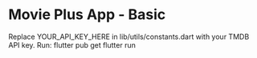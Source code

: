 # Movie Plus App - Basic
Replace YOUR_API_KEY_HERE in lib/utils/constants.dart with your TMDB API key.
Run:
flutter pub get
flutter run
